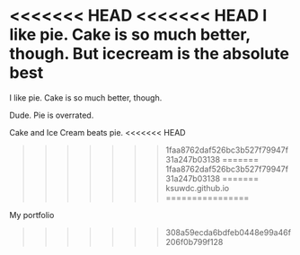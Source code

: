<<<<<<< HEAD
<<<<<<< HEAD
I like pie. Cake is so much better, though. But icecream is the absolute best
=======
I like pie. Cake is so much better, though.

Dude. Pie is overrated.

Cake and Ice Cream beats pie.
<<<<<<< HEAD
>>>>>>> 1faa8762daf526bc3b527f79947f31a247b03138
=======
>>>>>>> 1faa8762daf526bc3b527f79947f31a247b03138
=======
ksuwdc.github.io
================

My portfolio
>>>>>>> 308a59ecda6bdfeb0448e99a46f206f0b799f128

